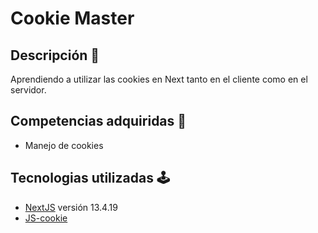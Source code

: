 # Cookie Master

## Descripción 📖

Aprendiendo a utilizar las cookies en Next tanto en el cliente como en el servidor.

## Competencias adquiridas 🎨

- Manejo de cookies

## Tecnologias utilizadas 🕹

- [NextJS](https://nextjs.org/) versión 13.4.19
- [JS-cookie](https://www.npmjs.com/package/js-cookie)
